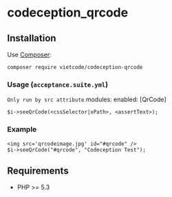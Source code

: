 # codeception_qrcode

## Installation 
Use [Composer](https://getcomposer.org/):
```
composer require vietcode/codeception-qrcode
```
### Usage (`acceptance.suite.yml`)
 ```Only run by src attribute```
     modules:
        enabled: [QrCode]

```
$i->seeQrCode(<cssSelector|xPath>, <assertText>);
```
### Example 
```
<img src='qrcodeimage.jpg' id="#qrcode" />
$i->seeQrCode("#qrcode", "Codeception Test");
```
## Requirements 
* PHP >= 5.3
